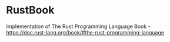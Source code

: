 # RustBook
Implementation of The Rust Programming Language Book - https://doc.rust-lang.org/book/#the-rust-programming-language
